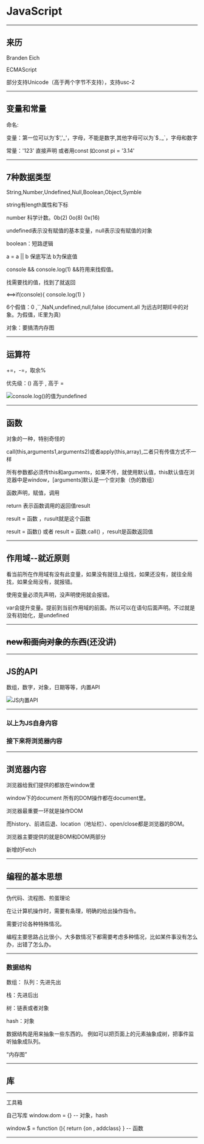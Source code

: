 # JavaScript #
----

## 来历 ##

Branden Eich

ECMAScript

部分支持Unicode（高于两个字节不支持），支持usc-2

----

## 变量和常量 ##

命名:

变量：第一位可以为'$','_'，字母，不能是数字,其他字母可以为`$`,`_`，字母和数字

常量：'123' 直接声明
或者用const 如const pi = '3.14'

----

## 7种数据类型 ##

String,Number,Undefined,Null,Boolean,Object,Symble

string有length属性和下标

number 科学计数。0b(2) 0o(8) 0x(16)

undefined表示没有赋值的基本变量，null表示没有赋值的对象

boolean：短路逻辑

a = a || b 保底写法 b为保底值

console && console.log(1) &&符用来找假值。

找需要找的值，找到了就返回

<==>if(console){
	console.log(1)
}

6个假值：0 ,``,NaN,undefined,null,false
(document.all 为远古时期IE中的对象。为假值，IE里为真)

对象：要搞清内存图

----

## 运算符 ##

+=，-=，取余%

优先级：() 高于 , 高于 =

![console.log()的值为undefined](https://i.imgur.com/vttckzY.png)

----

## 函数 ##

对象的一种，特别奇怪的

call(this,arguments1,arguments2)或者apply(this,array),二者只有传值方式不一样

所有参数都必须传this和arguments，如果不传，就使用默认值，this默认值在浏览器中是window，[arguments]默认是一个空对象（伪的数组）

函数声明，赋值，调用

return 表示函数调用的返回值result

result = 函数 ，rusult就是这个函数

result = 函数() 或者 result = 函数.call() ，result是函数返回值

----

## 作用域--就近原则 ##

看当前所在作用域有没有此变量，如果没有就往上级找，如果还没有，就往全局找，如果全局没有，就报错。

使用变量必须先声明，没声明使用就会报错。

var会提升变量。提前到当前作用域的前面。所以可以在语句后面声明。不过就是没有初始化，是undefined

----

## ~~new和面向对象的东西~~(还没讲) ##

----

## JS的API ##

数组，数字，对象，日期等等，内置API

![JS内置API](https://i.imgur.com/2egd2OP.png)


----

### 以上为JS自身内容 ###

### 接下来将浏览器内容 ###

----

## 浏览器内容 ##

浏览器给我们提供的都放在window里

window下的document 所有的DOM操作都在document里。

浏览器最重要一环就是操作DOM

而history、前进后退、location（地址栏）、open/close都是浏览器的BOM。

浏览器主要提供的就是BOM和DOM两部分

新增的Fetch

----

## 编程的基本思想 ##

----

伪代码、流程图、煎蛋理论

在让计算机操作时，需要有条理，明确的给出操作指令。

需要讨论各种特殊情况。

编程主要思路占比很小，大多数情况下都需要考虑多种情况，比如某件事没有怎么办，出错了怎么办。

----

### 数据结构 ###

数组：
队列：先进先出

栈：先进后出

树：链表或者对象

hash：对象 

数据结构是用来抽象一些东西的。
例如可以把页面上的元素抽象成树，把事件监听抽象成队列。

“内存图”

----

## 库 ##

----

工具箱

自己写库 window.dom = {} -- 对象，hash

window.$ = function (){
   return {on , addclass}
}  -- 函数

----

